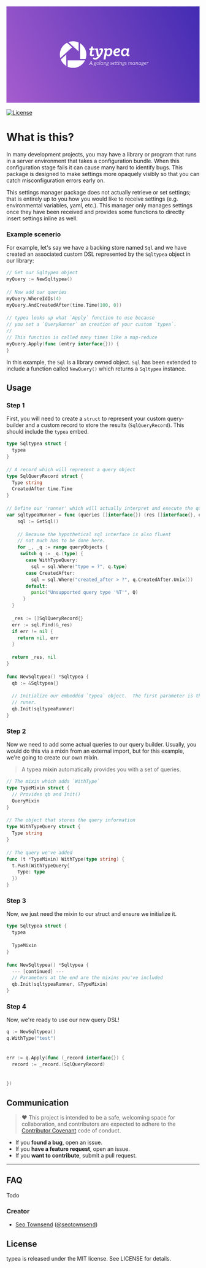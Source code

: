 ![typea: A Type-A settings manager for golang](./banner.png) 

[![License](http://img.shields.io/badge/license-MIT-green.svg?style=flat)](https://github.com/sotownsend/plumbus/blob/master/LICENSE)

# What is this?

In many development projects, you may have a library or program that runs in a server environment that takes a configuration bundle.
When this configuration stage fails it can cause many hard to identify bugs. This package is designed to make settings more opaquely
visibly so that you can catch misconfiguration errors early on.

This settings manager package does not actually retrieve or set settings; that is entirely up to you how you would like to receive
settings (e.g. environmental variables, yaml, etc.).  This manager only manages settings once they have been received and provides
some functions to directly insert settings inline as well.

### Example scenerio
For example, let's say we have a backing store named `Sql` and we have created an associated custom DSL represented by the `Sqltypea` object in our library:

```go
// Get our Sqltypea object
myQuery := NewSqltypea()

// Now add our queries
myQuery.WhereIdIs(4)
myQuery.AndCreatedAfter(time.Time(100, 0))

// typea looks up what `Apply` function to use because 
// you set a `QueryRunner` on creation of your custom `typea`.
//
// This function is called many times like a map-reduce
myQuery.Apply(func (entry interface{})) {
}
```

In this example, the `Sql` is a library owned object.  `Sql` has been extended to include a function called `NewQuery()` which returns a `Sqltypea` instance.

## Usage

### Step 1

First, you will need to create a `struct` to represent your custom query-builder and a custom record to store the results (`SqlQueryRecord`).  This should include the `typea` embed.

```go
type Sqltypea struct {
  typea
}

// A record which will represent a query object
type SqlQueryRecord struct {
  Type string
  CreatedAfter time.Time
}

// Define our 'runner' which will actually interpret and execute the query.
var sqltypeaRunner = func (queries []interface{}) (res []interface{}, err error) {
    sql := GetSql()
    
    // Because the hypothetical sql interface is also fluent
    // not much has to be done here.
    for _, _q := range queryObjects {
	 switch q := _q.(type) {
	   case WithTypeQuery:
	     sql = sql.Where("type = ?", q.type)
	   case CreatedAfter:
	     sql = sql.Where("created_after > ?", q.CreatedAfter.Unix())      
	   default:
	     panic("Unsupported query type '%T'", Q)
	  }
  }
  
  _res := []SqlQueryRecord{}
  err := sql.Find(&_res)
  if err != nil {
    return nil, err
  }
  
  return _res, nil
}

func NewSqltypea() *Sqltypea {
  qb := &Sqltypea{}
  
  // Initialize our embedded `typea` object.  The first parameter is the
  // runer.
  qb.Init(sqltypeaRunner)
}
```

### Step 2

Now we need to add some actual queries to our query builder.  Usually, you would do this via a mixin from an external import, but for this example, we're going to create our own mixin.

> A typea **mixin** automatically provides you with a set of queries.

```go
// The mixin which adds `WithType`
type TypeMixin struct {
  // Provides qb and Init()
  QueryMixin
}

// The object that stores the query information
type WithTypeQuery struct {
  Type string
}

// The query we've added
func (t *TypeMixin) WithType(type string) {
  t.Push(WithTypeQuery{
    Type: type
  })
}
```

### Step 3
Now, we just need the mixin to our struct and ensure we initialize it.

```go
type Sqltypea struct {
  typea
  
  TypeMixin
}

func NewSqltypea() *Sqltypea {
  --- [continued] ---
  // Parameters at the end are the mixins you've included
  qb.Init(sqltypeaRunner, &TypeMixin)
}
```

### Step 4
Now, we're ready to use our new query DSL!

```go
q := NewSqltypea()
q.WithType("test")


err := q.Apply(func (_record interface{}) {
  record := _record.(SqlQueryRecord)
  
  
})
```

## Communication
> ♥ This project is intended to be a safe, welcoming space for collaboration, and contributors are expected to adhere to the [Contributor Covenant](http://contributor-covenant.org) code of conduct.

- If you **found a bug**, open an issue.
- If you **have a feature request**, open an issue.
- If you **want to contribute**, submit a pull request.

---

## FAQ

Todo

### Creator

- [Seo Townsend](http://github.com/sotownsend) ([@seotownsend](https://twitter.com/seotownsend))


## License

typea is released under the MIT license. See LICENSE for details.
 	
